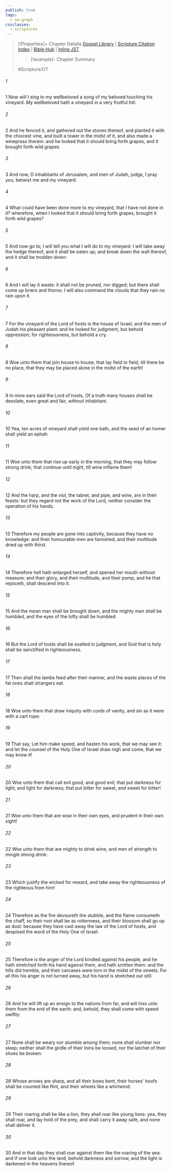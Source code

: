 ```yaml
---
publish: true
tags:
  - no-graph
cssclasses:
  - scriptures
---
```

>[!Properties]+ Chapter Details
>[Gospel Library](https://churchofjesuschrist.org/study/scriptures/ot/isa/5?lang=eng)    |    [Scripture Citation Index](https://scriptures.byu.edu/#07b05::c07b05)    |    [Bible Hub](https://biblehub.com/isaiah/5.htm)    |    [Inline JST](https://scripturetoolbox.com/html/ic/Isaiah/5.html)
>>[!example]- Chapter Summary
>> 
> 
>
>#Scripture/OT
###### 1
1 Now will I sing to my wellbeloved a song of my beloved touching his vineyard. My wellbeloved hath a vineyard in a very fruitful hill:
###### 2
2 And he fenced it, and gathered out the stones thereof, and planted it with the choicest vine, and built a tower in the midst of it, and also made a winepress therein: and he looked that it should bring forth grapes, and it brought forth wild grapes.
###### 3
3 And now, O inhabitants of Jerusalem, and men of Judah, judge, I pray you, betwixt me and my vineyard.
###### 4
4 What could have been done more to my vineyard, that I have not done in it? wherefore, when I looked that it should bring forth grapes, brought it forth wild grapes?
###### 5
5 And now go to; I will tell you what I will do to my vineyard: I will take away the hedge thereof, and it shall be eaten up; and break down the wall thereof, and it shall be trodden down:
###### 6
6 And I will lay it waste: it shall not be pruned, nor digged; but there shall come up briers and thorns: I will also command the clouds that they rain no rain upon it.
###### 7
7 For the vineyard of the Lord of hosts is the house of Israel, and the men of Judah his pleasant plant: and he looked for judgment, but behold oppression; for righteousness, but behold a cry.
###### 8
8 Woe unto them that join house to house, that lay field to field, till there be no place, that they may be placed alone in the midst of the earth!
###### 9
9 In mine ears said the Lord of hosts, Of a truth many houses shall be desolate, even great and fair, without inhabitant.
###### 10
10 Yea, ten acres of vineyard shall yield one bath, and the seed of an homer shall yield an ephah.
###### 11
11 Woe unto them that rise up early in the morning, that they may follow strong drink; that continue until night, till wine inflame them!
###### 12
12 And the harp, and the viol, the tabret, and pipe, and wine, are in their feasts: but they regard not the work of the Lord, neither consider the operation of his hands.
###### 13
13 Therefore my people are gone into captivity, because they have no knowledge: and their honourable men are famished, and their multitude dried up with thirst.
###### 14
14 Therefore hell hath enlarged herself, and opened her mouth without measure: and their glory, and their multitude, and their pomp, and he that rejoiceth, shall descend into it.
###### 15
15 And the mean man shall be brought down, and the mighty man shall be humbled, and the eyes of the lofty shall be humbled:
###### 16
16 But the Lord of hosts shall be exalted in judgment, and God that is holy shall be sanctified in righteousness.
###### 17
17 Then shall the lambs feed after their manner, and the waste places of the fat ones shall strangers eat.
###### 18
18 Woe unto them that draw iniquity with cords of vanity, and sin as it were with a cart rope:
###### 19
19 That say, Let him make speed, and hasten his work, that we may see it: and let the counsel of the Holy One of Israel draw nigh and come, that we may know it!
###### 20
20 Woe unto them that call evil good, and good evil; that put darkness for light, and light for darkness; that put bitter for sweet, and sweet for bitter!
###### 21
21 Woe unto them that are wise in their own eyes, and prudent in their own sight!
###### 22
22 Woe unto them that are mighty to drink wine, and men of strength to mingle strong drink:
###### 23
23 Which justify the wicked for reward, and take away the righteousness of the righteous from him!
###### 24
24 Therefore as the fire devoureth the stubble, and the flame consumeth the chaff, so their root shall be as rottenness, and their blossom shall go up as dust: because they have cast away the law of the Lord of hosts, and despised the word of the Holy One of Israel.
###### 25
25 Therefore is the anger of the Lord kindled against his people, and he hath stretched forth his hand against them, and hath smitten them: and the hills did tremble, and their carcases were torn in the midst of the streets. For all this his anger is not turned away, but his hand is stretched out still.
###### 26
26 And he will lift up an ensign to the nations from far, and will hiss unto them from the end of the earth: and, behold, they shall come with speed swiftly:
###### 27
27 None shall be weary nor stumble among them; none shall slumber nor sleep; neither shall the girdle of their loins be loosed, nor the latchet of their shoes be broken:
###### 28
28 Whose arrows are sharp, and all their bows bent, their horses' hoofs shall be counted like flint, and their wheels like a whirlwind:
###### 29
29 Their roaring shall be like a lion, they shall roar like young lions: yea, they shall roar, and lay hold of the prey, and shall carry it away safe, and none shall deliver it.
###### 30
30 And in that day they shall roar against them like the roaring of the sea: and if one look unto the land, behold darkness and sorrow, and the light is darkened in the heavens thereof.
